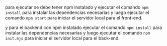para ejecutar se debe tener npm instalado y ejecutar el comando `npm install` para instalar las dependencias necesarias y luego ejecutar el comando `npm start` para iniciar el servidor local para el front-end.

y para el backend con npm instalado ejecutar el comando `npm install` para instalar las dependencias necesarias y luego ejecutar el comando `npm init.mjs` para iniciar el servidor local para el back-end.
